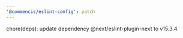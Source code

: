 ```yaml
---
'@commencis/eslint-config': patch
---
```


chore(deps): update dependency @next/eslint-plugin-next to v15.3.4
